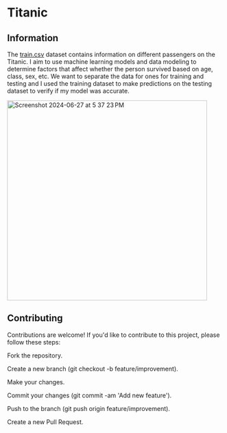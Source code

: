 # Titanic

## Information
The [train.csv](https://www.kaggle.com/competitions/titanic/data) dataset contains information on different passengers on the Titanic. I aim to use machine learning models
and data modeling to determine factors that affect whether the person survived based on age, class, sex, etc. We want to separate the data for ones for training and testing and 
I used the training dataset to make predictions on the testing dataset to verify if my model was accurate. 

<img width="466" alt="Screenshot 2024-06-27 at 5 37 23 PM" src="https://github.com/riteshpen/Titanic/assets/147536351/59f98074-8932-4098-a762-1d25f1b4900f">

## Contributing
Contributions are welcome! If you'd like to contribute to this project, please follow these steps:

Fork the repository.

Create a new branch (git checkout -b feature/improvement).

Make your changes.

Commit your changes (git commit -am 'Add new feature').

Push to the branch (git push origin feature/improvement).

Create a new Pull Request.


